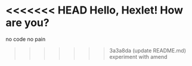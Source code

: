 <<<<<<< HEAD
Hello, Hexlet! How are you?
=======
no code no pain
>>>>>>> 3a3a8da (update README.md)
experiment with amend
